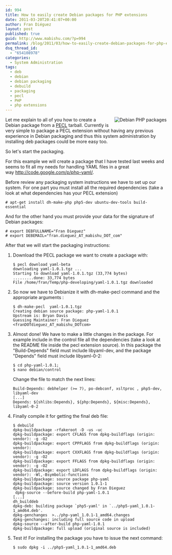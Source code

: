 ```yaml
---
id: 994
title: How to easily create Debian packages for PHP extensions
date: 2011-03-20T20:41:07+00:00
author: Fran Diéguez
layout: post
published: true
guid: http://www.mabishu.com/?p=994
permalink: /blog/2011/03/how-to-easily-create-debian-packages-for-php-extensions/
dsq_thread_id:
  - "654108978"
categories:
  - System Administration
tags:
  - deb
  - debian
  - debian packaging
  - debuild
  - packaging
  - pecl
  - PHP
  - php extensions
---
```

<p><img src="/assets/2011/03/20/debian-php-packe.png" alt="Debian PHP packages" style="float:right; margin: 0 0 10px 10px"/></p>
<p>Let me explain to all of you how to create a Debian package from a <a title="PECL :: The PHP Extension Community Library" href="http://pecl.php.net/" target="_blank">PECL</a> tarball. Currently is very simple to package a PECL extension without having any previous experience in Debian packaging and thus this system administration by installing deb packages could be more easy too.</p>
<p>So let's start the packaging.</p><!--more-->
<p>For this example we will create a package that I have tested last weeks and seems to fit all my needs for handling YAML files in a great way <a href="http://code.google.com/p/php-yaml/">http://code.google.com/p/php-yaml/</a>.</p>
<p>Before review any packaging system instructions we have to set up our system. For one part you must install all the required dependencies (take a look at what dependencies has your PECL extension)</p>
<pre><code># apt-get install dh-make-php php5-dev ubuntu-dev-tools build-essential</code></pre>
<p>And for the other hand you must provide your data for the signature of Debian packages:</p>
<pre><code># export DEBFULLNAME="Fran Dieguez"
# export DEBEMAIL="fran.dieguez_AT_mabishu_DOT_com"</code></pre>
<p>After that we will start the packaging instructions:</p>
<ol>
<li>Download the PECL package we want to create a package with:
<pre><code>$ pecl download yaml-beta
downloading yaml-1.0.1.tgz ...
Starting to download yaml-1.0.1.tgz (33,774 bytes)
.........done: 33,774 bytes
File /home/fran/Temp/php-developing/yaml-1.0.1.tgz downloaded</code></pre>
</li>
<li> So now we have to Debianize it with dh-make-pecl command and the appropriate arguments :
<pre><code>$ dh-make-pecl  yaml-1.0.1.tgz
Creating debian source package: php-yaml-1.0.1
Upstream is: Bryan Davis
Guessing Maintainer: Fran Dieguez &lt;franDOTdieguez_AT_mabishu_DOTcom&gt;</code></pre>
</li>
<li>
Almost done! We have to make a little changes in the package. For example include in the control file all the dependencies (take a look at the README file inside the pecl extension source). In this package the "Build-Depends" field must include libyaml-dev, and the package "Depends" field must include libyaml-0-2:</p>
<pre><code>$ cd php-yaml-1.0.1;
$ nano debian/control</code></pre>
<p>Change the file to match the next lines:</p>
<pre><code>Build-Depends: debhelper (>= 7), po-debconf, xsltproc , php5-dev, libyaml-dev
[...]
Depends: ${shlibs:Depends}, ${php:Depends}, ${misc:Depends}, libyaml-0-2</code></pre>
</li>
<li>
Finally compile it for getting the final deb file:</p>
<pre><code>$ debuild
dpkg-buildpackage -rfakeroot -D -us -uc
dpkg-buildpackage: export CFLAGS from dpkg-buildflags (origin: vendor): -g -O2
dpkg-buildpackage: export CPPFLAGS from dpkg-buildflags (origin: vendor):
dpkg-buildpackage: export CXXFLAGS from dpkg-buildflags (origin: vendor): -g -O2
dpkg-buildpackage: export FFLAGS from dpkg-buildflags (origin: vendor): -g -O2
dpkg-buildpackage: export LDFLAGS from dpkg-buildflags (origin: vendor): -Wl,-Bsymbolic-functions
dpkg-buildpackage: source package php-yaml
dpkg-buildpackage: source version 1.0.1-1
dpkg-buildpackage: source changed by Fran Dieguez <fran.dieguez@mabishu.com>
 dpkg-source --before-build php-yaml-1.0.1
[...]
dh_builddeb
dpkg-deb: building package `php5-yaml' in `../php5-yaml_1.0.1-1_amd64.deb'.
dpkg-genchanges  >../php-yaml_1.0.1-1_amd64.changes
dpkg-genchanges: including full source code in upload
dpkg-source --after-build php-yaml-1.0.1
dpkg-buildpackage: full upload (original source is included)
</code></pre>
</li>
<li>Test it! For installing the package you have to issue the next command:
<pre><code>$ sudo dpkg -i ../php5-yaml_1.0.1-1_amd64.deb</code></pre>
</li>
</ol>
